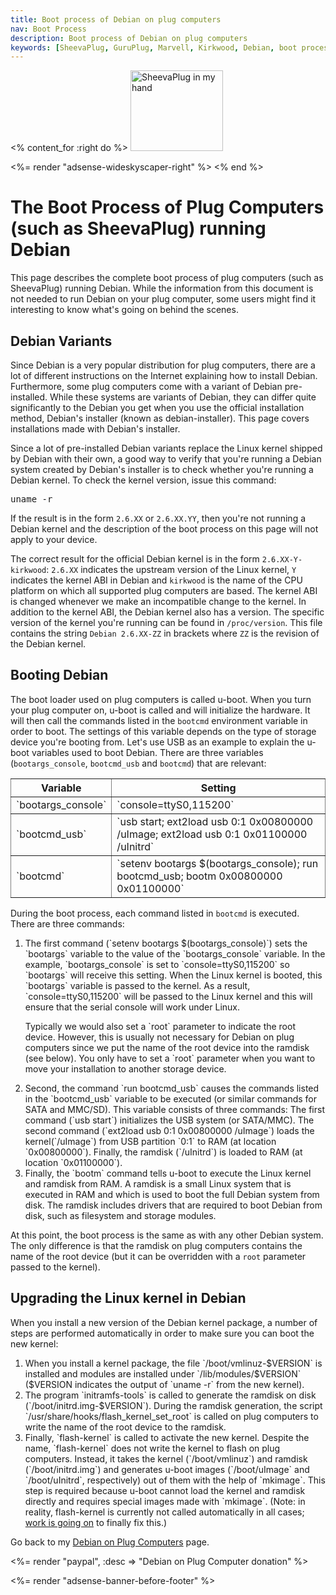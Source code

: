 ```yaml
---
title: Boot process of Debian on plug computers
nav: Boot Process
description: Boot process of Debian on plug computers
keywords: [SheevaPlug, GuruPlug, Marvell, Kirkwood, Debian, boot process, boot]
---
```


<% content_for :right do %>
<img src = "../images/r_sheevaplug_hand.jpg" class="border" alt="SheevaPlug in my hand" width="148" height="129" />

<%= render "adsense-wideskyscaper-right" %>
<% end %>

<h1>The Boot Process of Plug Computers (such as SheevaPlug) running Debian</h1>

This page describes the complete boot process of plug computers (such as
SheevaPlug) running Debian.  While the information from this document is
not needed to run Debian on your plug computer, some users might find it
interesting to know what's going on behind the scenes.

<h2>Debian Variants</h2>

Since Debian is a very popular distribution for plug computers, there are a
lot of different instructions on the Internet explaining how to install
Debian.  Furthermore, some plug computers come with a variant of Debian
pre-installed.  While these systems are variants of Debian, they can differ
quite significantly to the Debian you get when you use the official
installation method, Debian's installer (known as debian-installer).  This
page covers installations made with Debian's installer.

Since a lot of pre-installed Debian variants replace the Linux kernel
shipped by Debian with their own, a good way to verify that you're running
a Debian system created by Debian's installer is to check whether you're
running a Debian kernel.  To check the kernel version, issue this command:

<pre>
uname -r
</pre>

If the result is in the form `2.6.XX` or `2.6.XX.YY`, then you're not
running a Debian kernel and the description of the boot process on this
page will not apply to your device.

The correct result for the official Debian kernel is in the form
`2.6.XX-Y-kirkwood`: `2.6.XX` indicates the upstream version of the Linux
kernel, `Y` indicates the kernel ABI in Debian and `kirkwood` is the name
of the CPU platform on which all supported plug computers are based.  The
kernel ABI is changed whenever we make an incompatible change to the
kernel.  In addition to the kernel ABI, the Debian kernel also has a
version.  The specific version of the kernel you're running can be found in
`/proc/version`.  This file contains the string `Debian 2.6.XX-ZZ` in
brackets where `ZZ` is the revision of the Debian kernel.

<h2>Booting Debian</h2>

The boot loader used on plug computers is called u-boot.  When you turn
your plug computer on, u-boot is called and will initialize the hardware.
It will then call the commands listed in the `bootcmd` environment variable
in order to boot.  The settings of this variable depends on the type of
storage device you're booting from.  Let's use USB as an example to explain
the u-boot variables used to boot Debian.  There are three variables
(`bootargs_console`, `bootcmd_usb` and `bootcmd`) that are relevant:

<table style="border-style: none" border="1" cellpadding="5">

<tr>
<th>Variable</th>
<th>Setting</th>
</tr>

<tr>
<td>`bootargs_console`</td>
<td>`console=ttyS0,115200`</td>
</tr>

<tr>
<td>`bootcmd_usb`</td>
<td>`usb start; ext2load usb 0:1 0x00800000 /uImage; ext2load usb 0:1 0x01100000 /uInitrd`</td>
</tr>

<tr>
<td>`bootcmd`</td>
<td>`setenv bootargs $(bootargs_console); run bootcmd_usb; bootm 0x00800000 0x01100000`</td>
</tr>

</table>

During the boot process, each command listed in `bootcmd` is
executed.  There are three commands:

<ol>

<li><p>The first command (`setenv bootargs $(bootargs_console)`) sets the
`bootargs` variable to the value of the `bootargs_console` variable.  In
the example, `bootargs_console` is set to `console=ttyS0,115200` so
`bootargs` will receive this setting.  When the Linux kernel is booted,
this `bootargs` variable is passed to the kernel.  As a result,
`console=ttyS0,115200` will be passed to the Linux kernel and this will
ensure that the serial console will work under Linux.</p>

<p>Typically we would also set a `root` parameter to indicate the root
device.  However, this is usually not necessary for Debian on plug
computers since we put the name of the root device into the ramdisk (see
below).  You only have to set a `root` parameter when you want to move your
installation to another storage device.</p></li>

<li>Second, the command `run bootcmd_usb` causes the commands listed in the
`bootcmd_usb` variable to be executed (or similar commands for SATA and
MMC/SD).  This variable consists of three commands: The first command (`usb
start`) initializes the USB system (or SATA/MMC).  The second command
(`ext2load usb 0:1 0x00800000 /uImage`) loads the kernel(`/uImage`) from
USB partition `0:1` to RAM (at location `0x00800000`).  Finally, the
ramdisk (`/uInitrd`) is loaded to RAM (at location `0x01100000`).</li>

<li>Finally, the `bootm` command tells u-boot to execute the Linux kernel
and ramdisk from RAM.  A ramdisk is a small Linux system that is executed
in RAM and which is used to boot the full Debian system from disk.  The
ramdisk includes drivers that are required to boot Debian from disk, such
as filesystem and storage modules.</li>

</ol>

At this point, the boot process is the same as with any other Debian
system.  The only difference is that the ramdisk on plug computers contains
the name of the root device (but it can be overridden with a `root`
parameter passed to the kernel).

<h2>Upgrading the Linux kernel in Debian</h2>

When you install a new version of the Debian kernel package, a number of
steps are performed automatically in order to make sure you can boot the
new kernel:

<ol>

<li>When you install a kernel package, the file `/boot/vmlinuz-$VERSION` is
installed and modules are installed under `/lib/modules/$VERSION` ($VERSION
indicates the output of `uname&nbsp;-r` from the new kernel).</li>

<li>The program `initramfs-tools` is called to generate the ramdisk on disk
(`/boot/initrd.img-$VERSION`).  During the ramdisk generation, the script
`/usr/share/hooks/flash_kernel_set_root` is called on plug computers to
write the name of the root device to the ramdisk.</li>

<li>Finally, `flash-kernel` is called to activate the new kernel.  Despite
the name, `flash-kernel` does not write the kernel to flash on plug
computers.  Instead, it takes the kernel (`/boot/vmlinuz`) and ramdisk
(`/boot/initrd.img`) and generates u-boot images (`/boot/uImage` and
`/boot/uInitrd`, respectively) out of them with the help of `mkimage`.
This step is required because u-boot cannot load the kernel and ramdisk
directly and requires special images made with `mkimage`.  (Note: in
reality, flash-kernel is currently not called automatically in all cases;
<a href = "http://bugs.debian.org/550584">work is going on</a> to finally
fix this.)</li>

</ol>

Go back to my <a href = "..">Debian on Plug Computers</a> page.

<%= render "paypal", :desc => "Debian on Plug Computer donation" %>

<div class="bbf">
<%= render "adsense-banner-before-footer" %>
</div>

